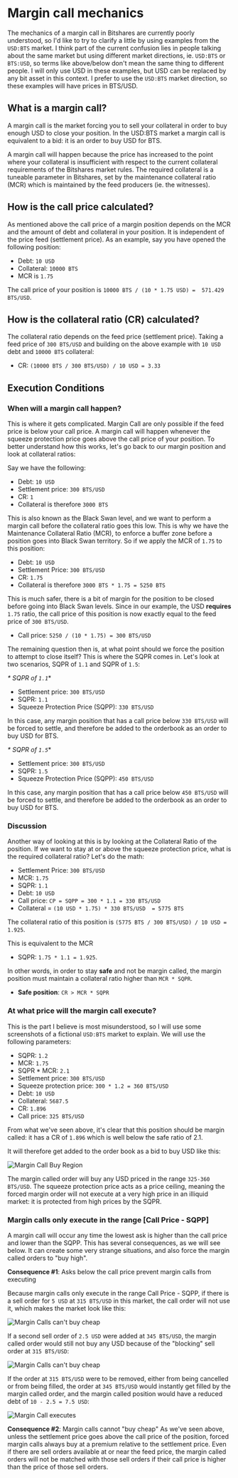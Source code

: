 Margin call mechanics
=====================

The mechanics of a margin call in Bitshares are currently poorly
understood, so I'd like to try to clarify a little by using examples
from the `USD:BTS` market. I think part of the current confusion lies in
people talking about the same market but using different market
directions, ie. `USD:BTS` or `BTS:USD`, so terms like above/below don't
mean the same thing to different people. I will only use USD in these
examples, but USD can be replaced by any bit asset in this context. I
prefer to use the `USD:BTS` market direction, so these examples will
have prices in BTS/USD.

What is a margin call?
----------------------

A margin call is the market forcing you to sell your collateral in order
to buy enough USD to close your position. In the USD:BTS market a margin
call is equivalent to a bid: it is an order to buy USD for BTS.

A margin call will happen because the price has increased to the point
where your collateral is insufficient with respect to the current
collateral requirements of the Bitshares market rules. The required
collateral is a tuneable parameter in Bitshares, set by the maintenance
collateral ratio (MCR) which is maintained by the feed producers (ie.
the witnesses).

How is the call price calculated?
---------------------------------

As mentioned above the call price of a margin position depends on the
MCR and the amount of debt and collateral in your position. It is
independent of the price feed (settlement price). As an example, say you
have opened the following position:

-   Debt: `10 USD`
-   Collateral: `10000 BTS`
-   MCR is `1.75`

The call price of your position is
`10000 BTS / (10 * 1.75 USD) =  571.429 BTS/USD`.

How is the collateral ratio (CR) calculated?
--------------------------------------------

The collateral ratio depends on the feed price (settlement price).
Taking a feed price of `300 BTS/USD` and building on the above example
with `10 USD` debt and `10000 BTS` collateral:

-   CR: `(10000 BTS / 300 BTS/USD) / 10 USD = 3.33`

Execution Conditions
--------------------

### When will a margin call happen?

This is where it gets complicated. Margin Call are only possible if the
feed price is below your call price. A margin call will happen whenever
the squeeze protection price goes above the call price of your position.
To better understand how this works, let's go back to our margin
position and look at collateral ratios:

Say we have the following:

-   Debt: `10 USD`
-   Settlement price: `300 BTS/USD`
-   CR: `1`
-   Collateral is therefore `3000 BTS`

This is also known as the Black Swan level, and we want to perform a
margin call before the collateral ratio goes this low. This is why we
have the Maintenance Collateral Ratio (MCR), to enforce a buffer zone
before a position goes into Black Swan territory. So if we apply the MCR
of `1.75` to this position:

-   Debt: `10 USD`
-   Settlement Price: `300 BTS/USD`
-   CR: `1.75`
-   Collateral is therefore `3000 BTS * 1.75 = 5250 BTS`

This is much safer, there is a bit of margin for the position to be
closed before going into Black Swan levels. Since in our example, the
USD **requires** `1.75` ratio, the call price of this position is now
exactly equal to the feed price of `300 BTS/USD`.

-   Call price: `5250 / (10 * 1.75) = 300 BTS/USD`

The remaining question then is, at what point should we force the
position to attempt to close itself? This is where the SQPR comes in.
Let's look at two scenarios, SQPR of `1.1` and SQPR of `1.5`:

<div class="container-fluid"><div class="row"><div class="col-md-6">

*\* SQPR of `1.1`*\*

-   Settlement price: `300 BTS/USD`
-   SQPR: `1.1`
-   Squeeze Protection Price (SQPP): `330 BTS/USD`

In this case, any margin position that has a call price below
`330 BTS/USD` will be forced to settle, and therefore be added to the
orderbook as an order to buy USD for BTS.

</div><div class="col-md-6">

*\* SQPR of `1.5`*\*

-   Settlement price: `300 BTS/USD`
-   SQPR: `1.5`
-   Squeeze Protection Price (SQPP): `450 BTS/USD`

In this case, any margin position that has a call price below
`450 BTS/USD` will be forced to settle, and therefore be added to the
orderbook as an order to buy USD for BTS.

</div></div></div>

### Discussion

Another way of looking at this is by looking at the Collateral Ratio of
the position. If we want to stay at or above the squeeze protection
price, what is the required collateral ratio? Let's do the math:

-   Settlement Price: `300 BTS/USD`
-   MCR: `1.75`
-   SQPR: `1.1`
-   Debt: `10 USD`
-   Call price: `CP = SQPP = 300 * 1.1 = 330 BTS/USD`
-   Collateral = `(10 USD * 1.75) * 330 BTS/USD  = 5775 BTS`

The collateral ratio of this position is
`(5775 BTS / 300 BTS/USD) / 10 USD = 1.925`.

This is equivalent to the MCR

-   SQPR: `1.75 * 1.1 = 1.925`.

In other words, in order to stay **safe** and not be margin called, the
margin position must maintain a collateral ratio higher than
`MCR * SQPR`.

-   **Safe position**: `CR > MCR * SQPR`

### At what price will the margin call execute?

This is the part I believe is most misunderstood, so I will use some
screenshots of a fictional `USD:BTS` market to explain. We will use the
following parameters:

-   SQPR: `1.2`
-   MCR: `1.75`
-   SQPR \* MCR: `2.1`
-   Settlement price: `300 BTS/USD`
-   Squeeze protection price: `300 * 1.2 = 360 BTS/USD`
-   Debt: `10 USD`
-   Collateral: `5687.5`
-   CR: `1.896`
-   Call price: `325 BTS/USD`

From what we've seen above, it's clear that this position should be
margin called: it has a CR of `1.896` which is well below the safe ratio
of 2.1.

It will therefore get added to the order book as a bid to buy USD like
this:

![Margin Call Buy Region](../user_guide/margin-buyregion.png)

The margin called order will buy any USD priced in the range
`325-360 BTS/USD`. The squeeze protection price acts as a price ceiling,
meaning the forced margin order will not execute at a very high price in
an illiquid market: it is protected from high prices by the SQPR.

### Margin calls only execute in the range [Call Price - SQPP]

A margin call will occur any time the lowest ask is higher than the call
price and lower than the SQPP. This has several consequences, as we will
see below. It can create some very strange situations, and also force
the margin called orders to "buy high".

**Consequence \#1**: Asks below the call price prevent margin calls from
executing

Because margin calls only execute in the range Call Price - SQPP, if
there is a sell order for `5 USD` at `315 BTS/USD` in this market, the
call order will not use it, which makes the market look like this:

![Margin Calls can't buy cheap](../user_guide/margin-not-cheap.png)

If a second sell order of `2.5 USD` were added at `345 BTS/USD`, the
margin called order would still not buy any USD because of the
"blocking" sell order at `315 BTS/USD`:

![Margin Calls can't buy cheap](../user_guide/margin-not-cheap-2.png)

If the order at `315 BTS/USD` were to be removed, either from being
cancelled or from being filled, the order at `345 BTS/USD` would
instantly get filled by the margin called order, and the margin called
position would have a reduced debt of `10 - 2.5 = 7.5 USD`:

![Margin Call executes](../user_guide/margin-execute.png)

**Consequence \#2**: Margin calls cannot "buy cheap" As we've seen
above, unless the settlement price goes above the call price of the
position, forced margin calls always buy at a premium relative to the
settlement price. Even if there are sell orders available at or near the
feed price, the margin called orders will not be matched with those sell
orders if their call price is higher than the price of those sell
orders.


